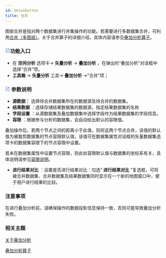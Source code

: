 ```yaml
---
id: Unionbutton
title: 合并
---
```

图层合并是指对两个数据集进行并集操作的功能。若需要进行多数据集合并，可利用[合并（多图层）](MultiLayerUnion)。关于合并算子的详细介绍，具体内容请参见[叠加分析算子](Overlayoperation)。

### ![](../../../img/read.gif)功能入口

  * 在 **空间分析** 选项卡-> **矢量分析** -> **叠加分析** ，在弹出的“叠加分析”对话框中选择“合并”项。
  * **工具箱** -> **矢量分析** 工具-> **叠加分析** ->"合并"项；

### ![](../../../img/read.gif) 参数说明

  * **源数据：** 选择待合并数据集所在的数据源及待合并的数据集。
  * **结果数据** ：选择存储结果数据集的数据源，指定结果数据集的名称
  * **字段设置** ：从源数据集及叠加数据集中选择字段作为结果数据集的字段信息。
  * **容限** ：根据参与分析的数据集，会自动给出默认的容限值。

叠加操作后，若两个节点之间的距离小于此值，则将这两个节点合并，该值的默认值为被裁剪数据集的节点容限默认值，该值可在数据集属性对话框的矢量数据集选项卡的数据集容限下的节点容限中设置。

若未在数据集属性中设置节点容限，则此处容限默认值与数据集的坐标系有关，具体说明请参见[容限说明](../../../DataProcessing/Tolerance)。

  * **进行结果对比** ：设置是否进行结果对比：勾选“ **进行结果对比** ”复选框，可将被合并数据集、合并数据集及结果数据集同时显示在一个新的地图窗口中，便于用户进行结果的比较。

### 注意事项

在进行叠加分析前，请确保操作的数据投影信息保持一致，否则可能导致叠加分析失败。

###  相关主题

[关于叠加分析](AboutOverlay)

[叠加分析算子](Overlayoperation)